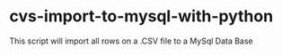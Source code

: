 # cvs-import-to-mysql-with-python
This script will import all rows on a .CSV file to a MySql Data Base
